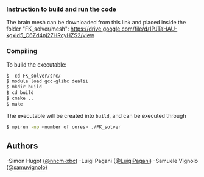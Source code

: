 ### Instruction to build and run the code


The brain mesh can be downloaded from this link and placed inside the folder "FK_solver/mesh":
https://drive.google.com/file/d/1PJTaHAU-kgxId5_C6Zd4nj27HRcyHZS2/view

### Compiling
To build the executable:
```bash
$  cd FK_solver/src/
$ module load gcc-glibc dealii
$ mkdir build
$ cd build
$ cmake ..
$ make
```
The executable will be created into `build`, and can be executed through
```bash
$ mpirun -np <number of cores> ./FK_solver
```

## Authors
-Simon Hugot      ([@nncm-xbc](https://github.com/nncm-xbc))
-Luigi Pagani     ([@LuigiPagani](https://github.com/LuigiPagani))
-Samuele Vignolo  ([@samuvignolo](https://github.com/samuvignolo))
